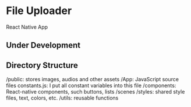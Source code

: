 # File Uploader

React Native App


## Under Development


## Directory Structure

 /public: stores images, audios and other assets
 /App: JavaScript source files
   constants.js: I put all constant variables into this file
   /components: React-native components, such buttons, lists
   /scenes
   /styles: shared style files, text, colors, etc.
   /utils: reusable functions

